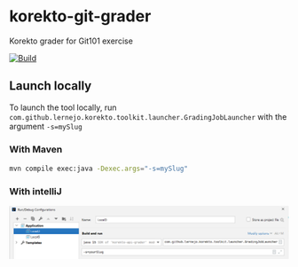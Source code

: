 # korekto-git-grader
Korekto grader for Git101 exercise

[![Build](https://github.com/lernejo/korekto-git-grader/actions/workflows/build.yml/badge.svg)](https://github.com/lernejo/korekto-git-grader/actions)

## Launch locally

To launch the tool locally, run `com.github.lernejo.korekto.toolkit.launcher.GradingJobLauncher` with the
argument `-s=mySlug`

### With Maven

```bash
mvn compile exec:java -Dexec.args="-s=mySlug"
```

### With intelliJ

![Demo Run Configuration](https://raw.githubusercontent.com/lernejo/korekto-toolkit/main/docs/demo_run_configuration.png)


